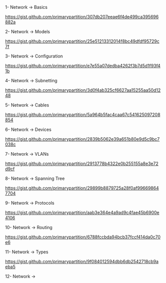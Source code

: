 1- Network
-> Basics

https://gist.github.com/primarypartition/307db207eeae6f4de499ca395696882a


2- Network
-> Models

https://gist.github.com/primarypartition/25e51213312014f8bc49dfdf95729c7f


3- Network
-> Configuration

https://gist.github.com/primarypartition/e7e55a07dedba4262f3b7d5d1f93f41b


4- Network 
-> Subnetting

https://gist.github.com/primarypartition/3d0f4ab325cf6627aa15255aa50d1248


5- Network
-> Cables

https://gist.github.com/primarypartition/5a964b5fac4caa67c541625097208854


6- Network 
-> Devices

https://gist.github.com/primarypartition/2839b5062e39a651b80e9d5c9bc7038c


7- Network
-> VLANs

https://gist.github.com/primarypartition/2913778b4322e0b255155a8e3e72d9cf


8- Network
-> Spanning Tree

https://gist.github.com/primarypartition/29899b8879725a28f0af996698647704


9- Network
-> Protocols

https://gist.github.com/primarypartition/aab3e364e4a9ad9c4fae45b6900e4106


10- Network
-> Routing

https://gist.github.com/primarypartition/6788fccbda94bcb37fccf414da0c70e6


11- Network
-> Types

https://gist.github.com/primarypartition/9f084012594dbb6db2542718cb9aeba5


12- Network
-> 
